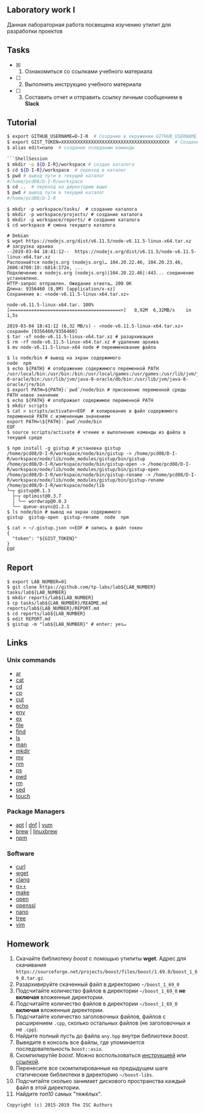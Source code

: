 ## Laboratory work I

Данная лабораторная работа посвещена изучению утилит для разработки проектов

## Tasks

- [x] 1. Ознакомиться со ссылками учебного материала
- [ ] 2. Выполнить инструкцию учебного материала
- [ ] 3. Составить отчет и отправить ссылку личным сообщением в **Slack**

## Tutorial

```bash
$ export GITHUB_USERNAME=D-I-R  # Создание в окружении GITHUB_USERNAME переменной
$ export GIST_TOKEN=XXXXXXXXXXXXXXXXXXXXXXXXXXXXXXXXXXXXXXXX  # Создание в окружении GIST_TOKEN переменной
$ alias edit=nano  # создание псевдоним команды

```ShellSession
$ mkdir -p ${D-I-R}/workspace # создае каталога
$ cd ${D-I-R}/workspace  # переход в каталог
$ pwd # вывод пути в текущий каталог
#/home/pcd08/D-I-R/workspace
$ cd ..  # переход на директорию выше
$ pwd # вывод пути в текущий каталог
#/home/pcd08/D-I-R
```

```ShellSession
$ mkdir -p workspace/tasks/  # создание каталога
$ mkdir -p workspace/projects/ # создание каталога
$ mkdir -p workspace/reports/ # создание каталога
$ cd workspace # смена текущего каталога
```

```ShellSession
# Debian
$ wget https://nodejs.org/dist/v6.11.5/node-v6.11.5-linux-x64.tar.xz  # загрузка архива
--2019-03-04 18:41:12--  https://nodejs.org/dist/v6.11.5/node-v6.11.5-linux-x64.tar.xz
Распознаётся nodejs.org (nodejs.org)… 104.20.22.46, 104.20.23.46, 2606:4700:10::6814:172e, ...
Подключение к nodejs.org (nodejs.org)|104.20.22.46|:443... соединение установлено.
HTTP-запрос отправлен. Ожидание ответа… 200 OK
Длина: 9356460 (8,9M) [application/x-xz]
Сохранение в: «node-v6.11.5-linux-x64.tar.xz»

node-v6.11.5-linux-x64.tar. 100%[=========================================>]   8,92M  6,32MB/s    in 1,5s    

2019-03-04 18:41:12 (6,32 MB/s) - «node-v6.11.5-linux-x64.tar.xz» сохранён [9356460/9356460]
$ tar -xf node-v6.11.5-linux-x64.tar.xz # разархивация
$ rm -rf node-v6.11.5-linux-x64.tar.xz # удаление архива
$ mv node-v6.11.5-linux-x64 node # переименование файла
```

```ShellSession
$ ls node/bin # вывод на экран содержимого 
node  npm
$ echo ${PATH} # отображение содержимого переменной PATH
/usr/local/bin:/usr/bin:/bin:/usr/local/games:/usr/games:/usr/lib/jvm/java-8-oracle/bin:/usr/lib/jvm/java-8-oracle/db/bin:/usr/lib/jvm/java-8-oracle/jre/bin
$ export PATH=${PATH}:`pwd`/node/bin # присвоение переменной среды PATH новое значение
$ echo ${PATH} # отображает содержимое переменной PATH
$ mkdir scripts
$ cat > scripts/activate<<EOF  # копирование в файл содержимого переменной PATH c измененным значением
export PATH=\${PATH}:`pwd`/node/bin
EOF
$ source scripts/activate # чтение и выполнение команды из файла в текущей среде
```

```ShellSession
$ npm install -g gistup # установка gistup
/home/pcd08/D-I-R/workspace/node/bin/gistup -> /home/pcd08/D-I-R/workspace/node/lib/node_modules/gistup/bin/gistup
/home/pcd08/D-I-R/workspace/node/bin/gistup-open -> /home/pcd08/D-I-R/workspace/node/lib/node_modules/gistup/bin/gistup-open
/home/pcd08/D-I-R/workspace/node/bin/gistup-rename -> /home/pcd08/D-I-R/workspace/node/lib/node_modules/gistup/bin/gistup-rename
/home/pcd08/D-I-R/workspace/node/lib
└─┬ gistup@0.1.3 
  ├─┬ optimist@0.3.7 
  │ └── wordwrap@0.0.3 
  └── queue-async@1.2.1 
$ ls node/bin # вывод на экран содержимого
gistup  gistup-open  gistup-rename  node  npm
```

```ShellSession
$ cat > ~/.gistup.json <<EOF # запись в файл токен
{
  "token": "${GIST_TOKEN}"
}
EOF
```

## Report

```ShellSession
$ export LAB_NUMBER=01
$ git clone https://github.com/tp-labs/lab${LAB_NUMBER} tasks/lab${LAB_NUMBER}
$ mkdir reports/lab${LAB_NUMBER}
$ cp tasks/lab${LAB_NUMBER}/README.md reports/lab${LAB_NUMBER}/REPORT.md
$ cd reports/lab${LAB_NUMBER}
$ edit REPORT.md
$ gistup -m "lab${LAB_NUMBER}" # enter: yes↵
```

## Links

### Unix commands

- [ar](https://en.wikipedia.org/wiki/Ar_(Unix))
- [cat](https://en.wikipedia.org/wiki/Cat_(Unix))
- [cd](https://en.wikipedia.org/wiki/Cd_(command))
- [cp](https://en.wikipedia.org/wiki/Cp_(Unix))
- [cut](https://en.wikipedia.org/wiki/Cut_(Unix))
- [echo](https://en.wikipedia.org/wiki/Echo_(command))
- [env](https://en.wikipedia.org/wiki/Env_(shell))
- [ex](https://en.wikipedia.org/wiki/Ex_(editor))
- [file](https://en.wikipedia.org/wiki/File_(command))
- [find](https://en.wikipedia.org/wiki/Find)
- [ls](https://en.wikipedia.org/wiki/Ls)
- [man](https://en.wikipedia.org/wiki/Man_page)
- [mkdir](https://en.wikipedia.org/wiki/Mkdir)
- [mv](https://en.wikipedia.org/wiki/Mv)
- [nm](https://en.wikipedia.org/wiki/Nm_(Unix))
- [ps](https://en.wikipedia.org/wiki/Ps_(Unix))
- [pwd](https://en.wikipedia.org/wiki/Pwd)
- [rm](https://en.wikipedia.org/wiki/Rm_(Unix))
- [sed](https://en.wikipedia.org/wiki/Sed)
- [touch](https://en.wikipedia.org/wiki/Touch_(Unix))

### Package Managers

- [apt](http://help.ubuntu.ru/wiki/apt) | [dnf](https://en.wikipedia.org/wiki/DNF_(software)) | [yum](https://fedoraproject.org/wiki/Yum/ru)
- [brew](https://brew.sh) | [linuxbrew](http://linuxbrew.sh)
- [npm](https://docs.npmjs.com)

### Software

- [curl](https://www.gitbook.com/book/bagder/everything-curl/details)
- [wget](https://www.gnu.org/software/wget/manual/wget.pdf)
- [clang](https://clang.llvm.org)
- [g++](https://gcc.gnu.org/onlinedocs/gcc-4.0.2/gcc/G_002b_002b-and-GCC.html)
- [make](https://en.wikipedia.org/wiki/Make_(software))
- [open](https://developer.apple.com/legacy/library/documentation/Darwin/Reference/ManPages/man1/open.1.html)
- [openssl](https://www.openssl.org)
- [nano](https://www.nano-editor.org)
- [tree](https://linux.die.net/man/1/tree)
- [vim](http://www.vim.org)

## Homework

1. Скачайте библиотеку *boost* с помощью утилиты **wget**. Адрес для скачивания `https://sourceforge.net/projects/boost/files/boost/1.69.0/boost_1_69_0.tar.gz`.
2. Разархивируйте скаченный файл в директорию `~/boost_1_69_0`
3. Подсчитайте количество файлов в директории `~/boost_1_69_0` **не включая** вложенные директории.
4. Подсчитайте количество файлов в директории `~/boost_1_69_0` **включая** вложенные директории.
5. Подсчитайте количество заголовочных файлов, файлов с расширением `.cpp`, сколько остальных файлов (не заголовочных и не `.cpp`).
6. Найдите полный пусть до файла `any.hpp` внутри библиотеки *boost*.
7. Выведите в консоль все файлы, где упоминается последовательность `boost::asio`.
8. Скомпилирутйе *boost*. Можно воспользоваться [инструкцией](https://www.boost.org/doc/libs/1_61_0/more/getting_started/unix-variants.html#or-build-custom-binaries) или [ссылкой](https://codeyarns.com/2017/01/24/how-to-build-boost-on-linux/).
9. Перенесите все скомпилированные на предыдущем шаге статические библиотеки в директорию `~/boost-libs`.
10. Подсчитайте сколько занимает дискового пространства каждый файл в этой директории.
11. Найдите *топ10* самых "тяжёлых".

```
Copyright (c) 2015-2019 The ISC Authors
```
